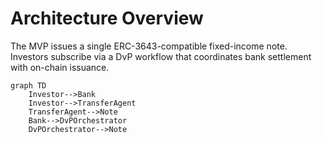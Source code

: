 # Architecture Overview

The MVP issues a single ERC-3643-compatible fixed-income note. Investors subscribe via a DvP workflow that coordinates bank settlement with on-chain issuance.

```mermaid
graph TD
    Investor-->Bank
    Investor-->TransferAgent
    TransferAgent-->Note
    Bank-->DvPOrchestrator
    DvPOrchestrator-->Note
